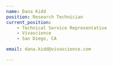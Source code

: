 ```yaml
---
name: Dana Kidd
position: Research Technician
current_position:
    - Technical Service Representative
    - Vivascience
    - San Diego, CA

email: dana.kidd@vivascience.com

---
```

